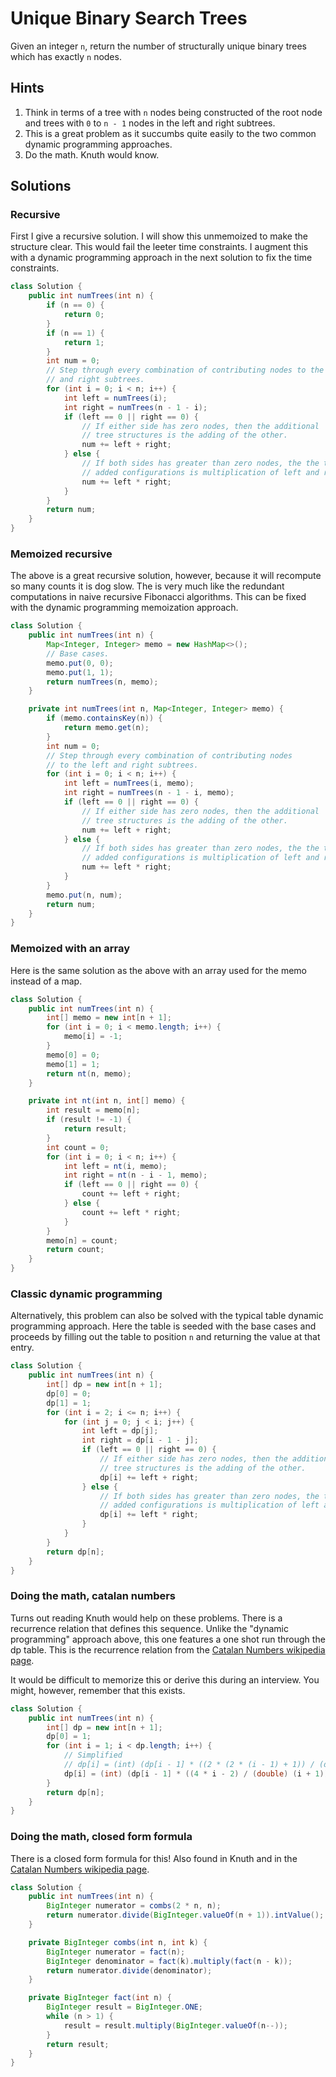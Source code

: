 # Unique Binary Search Trees

Given an integer `n`, return the number of structurally unique binary
trees which has exactly `n` nodes.

## Hints

1. Think in terms of a tree with `n` nodes being constructed of the root
   node and trees with `0` to `n - 1` nodes in the left and right subtrees.
1. This is a great problem as it succumbs quite easily to the two common
   dynamic programming approaches.
1. Do the math. Knuth would know.

## Solutions

### Recursive

First I give a recursive solution. I will show this unmemoized to make the
structure clear. This would fail the leeter time constraints. I augment this
with a dynamic programming approach in the next solution to fix the time
constraints.

```java
class Solution {
    public int numTrees(int n) {
        if (n == 0) {
            return 0;
        }
        if (n == 1) {
            return 1;
        }
        int num = 0;
        // Step through every combination of contributing nodes to the left
        // and right subtrees.
        for (int i = 0; i < n; i++) {
            int left = numTrees(i);
            int right = numTrees(n - 1 - i);
            if (left == 0 || right == 0) {
                // If either side has zero nodes, then the additional
                // tree structures is the adding of the other.
                num += left + right;
            } else {
                // If both sides has greater than zero nodes, the the total
                // added configurations is multiplication of left and right.
                num += left * right;
            }
        }
        return num;
    }
}
```

### Memoized recursive

The above is a great recursive solution, however, because it will recompute
so many counts it is dog slow. The is very much like the redundant computations
in naive recursive Fibonacci algorithms. This can be fixed with the dynamic
programming memoization approach.

```java
class Solution {
    public int numTrees(int n) {
        Map<Integer, Integer> memo = new HashMap<>();
        // Base cases.
        memo.put(0, 0);
        memo.put(1, 1);
        return numTrees(n, memo);
    }

    private int numTrees(int n, Map<Integer, Integer> memo) {
        if (memo.containsKey(n)) {
            return memo.get(n);
        }
        int num = 0;
        // Step through every combination of contributing nodes
        // to the left and right subtrees.
        for (int i = 0; i < n; i++) {
            int left = numTrees(i, memo);
            int right = numTrees(n - 1 - i, memo);
            if (left == 0 || right == 0) {
                // If either side has zero nodes, then the additional
                // tree structures is the adding of the other.
                num += left + right;
            } else {
                // If both sides has greater than zero nodes, the the total
                // added configurations is multiplication of left and right.
                num += left * right;
            }
        }
        memo.put(n, num);
        return num;
    }
}
```

### Memoized with an array

Here is the same solution as the above with an array used for the memo instead
of a map.

```java
class Solution {
    public int numTrees(int n) {
        int[] memo = new int[n + 1];
        for (int i = 0; i < memo.length; i++) {
            memo[i] = -1;
        }
        memo[0] = 0;
        memo[1] = 1;
        return nt(n, memo);
    }

    private int nt(int n, int[] memo) {
        int result = memo[n];
        if (result != -1) {
            return result;
        }
        int count = 0;
        for (int i = 0; i < n; i++) {
            int left = nt(i, memo);
            int right = nt(n - i - 1, memo);
            if (left == 0 || right == 0) {
                count += left + right;
            } else {
                count += left * right;
            }
        }
        memo[n] = count;
        return count;
    }
}
```

### Classic dynamic programming

Alternatively, this problem can also be solved with the typical table
dynamic programming approach. Here the table is seeded with the base cases
and proceeds by filling out the table to position `n` and returning the
value at that entry.

```java
class Solution {
    public int numTrees(int n) {
        int[] dp = new int[n + 1];
        dp[0] = 0;
        dp[1] = 1;
        for (int i = 2; i <= n; i++) {
            for (int j = 0; j < i; j++) {
                int left = dp[j];
                int right = dp[i - 1 - j];
                if (left == 0 || right == 0) {
                    // If either side has zero nodes, then the additional
                    // tree structures is the adding of the other.
                    dp[i] += left + right;
                } else {
                    // If both sides has greater than zero nodes, the the total
                    // added configurations is multiplication of left and right.
                    dp[i] += left * right;
                }
            }
        }
        return dp[n];
    }
}
```

### Doing the math, catalan numbers

Turns out reading Knuth would help on these problems. There is a recurrence relation that defines this
sequence. Unlike the "dynamic programming" approach above, this one features a one shot run through the
dp table. This is the recurrence relation from the
[Catalan Numbers wikipedia page](https://en.wikipedia.org/wiki/Catalan_number).

It would be difficult to memorize this or derive this during an interview. You might, however,
remember that this exists.

```java
class Solution {
    public int numTrees(int n) {
        int[] dp = new int[n + 1];
        dp[0] = 1;
        for (int i = 1; i < dp.length; i++) {
            // Simplified
            // dp[i] = (int) (dp[i - 1] * ((2 * (2 * (i - 1) + 1)) / (double) (i -1 + 2)));
            dp[i] = (int) (dp[i - 1] * ((4 * i - 2) / (double) (i + 1)));
        }
        return dp[n];
    }
}
```

### Doing the math, closed form formula

There is a closed form formula for this! Also found in Knuth and in the
[Catalan Numbers wikipedia page](https://en.wikipedia.org/wiki/Catalan_number).

```java
class Solution {
    public int numTrees(int n) {
        BigInteger numerator = combs(2 * n, n);
        return numerator.divide(BigInteger.valueOf(n + 1)).intValue();
    }

    private BigInteger combs(int n, int k) {
        BigInteger numerator = fact(n);
        BigInteger denominator = fact(k).multiply(fact(n - k));
        return numerator.divide(denominator);
    }

    private BigInteger fact(int n) {
        BigInteger result = BigInteger.ONE;
        while (n > 1) {
            result = result.multiply(BigInteger.valueOf(n--));
        }
        return result;
    }
}
```
